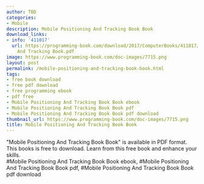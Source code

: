 ```yaml
---
author: TBD
categories:
- Mobile
description: Mobile Positioning And Tracking Book Book
download_links:
- info: '411017'
  url: https://programming-book.com/download/2017/ComputerBooks/411017/Mobile Positioning
    And Tracking Book.pdf
image: https://www.programming-book.com/doc-images/7715.png
layout: post
permalink: /mobile-positioning-and-tracking-book-book.html
tags:
- free book download
- free pdf download
- free programming ebook
- pdf free
- Mobile Positioning And Tracking Book Book ebook
- Mobile Positioning And Tracking Book Book pdf
- Mobile Positioning And Tracking Book Book pdf download
thumbnail_url: https://www.programming-book.com/doc-images/7715.png
title: Mobile Positioning And Tracking Book Book
---
```


 
<div class="item-desc text-justify">
  "Mobile Positioning And Tracking Book Book" is available in PDF format. This books is free to download. Learn from this free book and enhance your skills.
  <br>
  #Mobile Positioning And Tracking Book Book ebook, #Mobile Positioning And Tracking Book Book pdf, #Mobile Positioning And Tracking Book Book pdf download
</div>